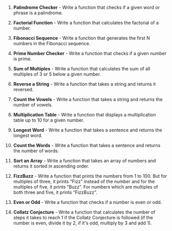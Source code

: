 1. **Palindrome Checker** - Write a function that checks if a given word or phrase is a palindrome. 

2. **Factorial Function** - Write a function that calculates the factorial of a number.

3. **Fibonacci Sequence** - Write a function that generates the first N numbers in the Fibonacci sequence.

4. **Prime Number Checker** - Write a function that checks if a given number is prime.

5. **Sum of Multiples** - Write a function that calculates the sum of all multiples of 3 or 5 below a given number.

6. **Reverse a String** - Write a function that takes a string and returns it reversed.

7. **Count the Vowels** - Write a function that takes a string and returns the number of vowels.

8. **Multiplication Table** - Write a function that displays a multiplication table up to 10 for a given number.

9. **Longest Word** - Write a function that takes a sentence and returns the longest word.

10. **Count the Words** - Write a function that takes a sentence and returns the number of words.

11. **Sort an Array** - Write a function that takes an array of numbers and returns it sorted in ascending order.

12. **FizzBuzz** - Write a function that prints the numbers from 1 to 100. But for multiples of three, it prints “Fizz” instead of the number and for the multiples of five, it prints “Buzz”. For numbers which are multiples of both three and five, it prints “FizzBuzz”.

13. **Even or Odd** - Write a function that checks if a number is even or odd.

14. **Collatz Conjecture** - Write a function that calculates the number of steps it takes to reach 1 if the Collatz Conjecture is followed (if the number is even, divide it by 2, if it's odd, multiply by 3 and add 1).

